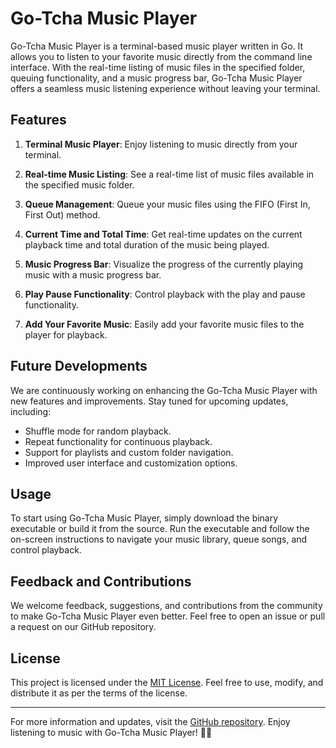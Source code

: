 # Go-Tcha Music Player

Go-Tcha Music Player is a terminal-based music player written in Go. It allows you to listen to your favorite music directly from the command line interface. With the real-time listing of music files in the specified folder, queuing functionality, and a music progress bar, Go-Tcha Music Player offers a seamless music listening experience without leaving your terminal.

## Features

1. **Terminal Music Player**: Enjoy listening to music directly from your terminal.

2. **Real-time Music Listing**: See a real-time list of music files available in the specified music folder.

3. **Queue Management**: Queue your music files using the FIFO (First In, First Out) method.

4. **Current Time and Total Time**: Get real-time updates on the current playback time and total duration of the music being played.

5. **Music Progress Bar**: Visualize the progress of the currently playing music with a music progress bar.

6. **Play Pause Functionality**: Control playback with the play and pause functionality.

7. **Add Your Favorite Music**: Easily add your favorite music files to the player for playback.

## Future Developments

We are continuously working on enhancing the Go-Tcha Music Player with new features and improvements. Stay tuned for upcoming updates, including:

- Shuffle mode for random playback.
- Repeat functionality for continuous playback.
- Support for playlists and custom folder navigation.
- Improved user interface and customization options.

## Usage

To start using Go-Tcha Music Player, simply download the binary executable or build it from the source. Run the executable and follow the on-screen instructions to navigate your music library, queue songs, and control playback.

## Feedback and Contributions

We welcome feedback, suggestions, and contributions from the community to make Go-Tcha Music Player even better. Feel free to open an issue or pull a request on our GitHub repository.

## License

This project is licensed under the [MIT License](LICENSE). Feel free to use, modify, and distribute it as per the terms of the license.

---

For more information and updates, visit the [GitHub repository](https://github.com/naineel1209/go-tcha-music-player). Enjoy listening to music with Go-Tcha Music Player! 🎵🎶
